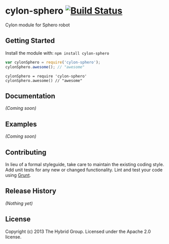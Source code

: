 # cylon-sphero [![Build Status](https://secure.travis-ci.org/hybridgroup/cylon-sphero.png?branch=master)](http://travis-ci.org/hybridgroup/cylon-sphero)

Cylon module for Sphero robot

## Getting Started
Install the module with: `npm install cylon-sphero`

```javascript
var cylonSphero = require('cylon-sphero');
cylonSphero.awesome(); // "awesome"
```

```coffee-script
cylonSphero = require 'cylon-sphero'
cylonSphero.awesome() // "awesome"
```

## Documentation
_(Coming soon)_

## Examples
_(Coming soon)_

## Contributing
In lieu of a formal styleguide, take care to maintain the existing coding style. Add unit tests for any new or changed functionality. Lint and test your code using [Grunt](http://gruntjs.com/).

## Release History
_(Nothing yet)_

## License
Copyright (c) 2013 The Hybrid Group. Licensed under the Apache 2.0 license.

